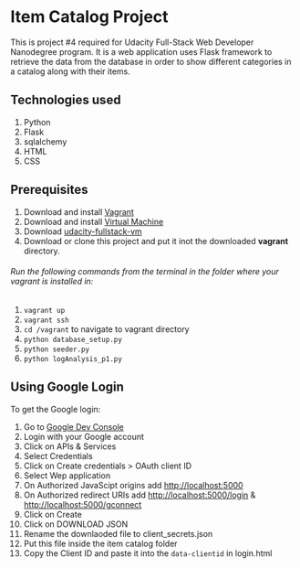 # Item Catalog Project
This is project #4 required for Udacity Full-Stack Web Developer Nanodegree program.
It is a web application uses Flask framework to retrieve the data from the database
in order to show different categories in a catalog along with their items.

## Technologies used
1. Python
2. Flask
3. sqlalchemy
4. HTML
5. CSS 

## Prerequisites 
1. Download and install [Vagrant](https://www.vagrantup.com/downloads.html)
2. Download and install [Virtual Machine](https://www.virtualbox.org/wiki/Downloads) 
3. Download [udacity-fullstack-vm](https://github.com/udacity/fullstack-nanodegree-vm)
4. Download or clone this project and put it inot the downloaded **vagrant** directory.

###### Run the following commands from the terminal in the folder where your vagrant is installed in:
1. `vagrant up`
2. `vagrant ssh`
3. `cd /vagrant` to navigate to vagrant directory
4. `python database_setup.py`
5. `python seeder.py`
6. `python logAnalysis_p1.py`

## Using Google Login
To get the Google login:
1. Go to [Google Dev Console](https://console.developers.google.com/)
2. Login with your Google account
3. Click on APIs & Services
4. Select Credentials 
5. Click on Create credentials > OAuth client ID
6. Select Wep application
7. On Authorized JavaScipt origins add [http://localhost:5000](http://localhost:5000)
8. On Authorized redirect URIs add [http://localhost:5000/login](http://localhost:5000/login) & [http://localhost:5000/gconnect](http://localhost:5000/gconnect)
9. Click on Create
10. Click on DOWNLOAD JSON
11. Rename the downlaoded file to client_secrets.json
12. Put this file inside the item catalog folder
13. Copy the Client ID and paste it into the `data-clientid` in login.html 


